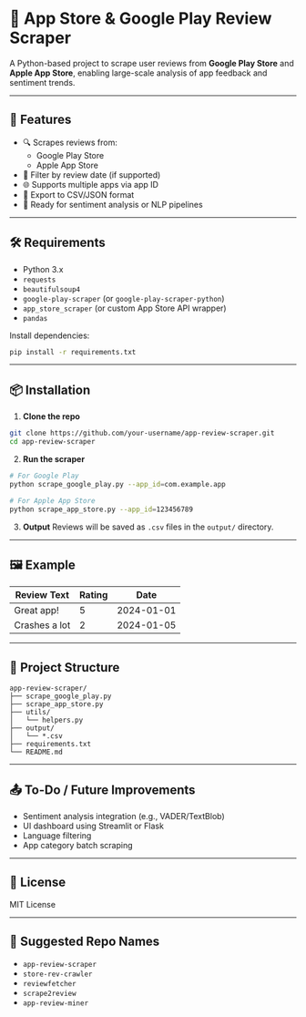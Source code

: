
# 📱 App Store & Google Play Review Scraper

A Python-based project to scrape user reviews from **Google Play Store** and **Apple App Store**, enabling large-scale analysis of app feedback and sentiment trends.

---

## 🚀 Features

- 🔍 Scrapes reviews from:
  - Google Play Store
  - Apple App Store
- 📅 Filter by review date (if supported)
- 🌐 Supports multiple apps via app ID
- 💾 Export to CSV/JSON format
- 🧠 Ready for sentiment analysis or NLP pipelines

---

## 🛠️ Requirements

- Python 3.x
- `requests`
- `beautifulsoup4`
- `google-play-scraper` (or `google-play-scraper-python`)
- `app_store_scraper` (or custom App Store API wrapper)
- `pandas`

Install dependencies:
```bash
pip install -r requirements.txt
```

---

## 📦 Installation

1. **Clone the repo**
```bash
git clone https://github.com/your-username/app-review-scraper.git
cd app-review-scraper
```

2. **Run the scraper**
```bash
# For Google Play
python scrape_google_play.py --app_id=com.example.app

# For Apple App Store
python scrape_app_store.py --app_id=123456789
```

3. **Output**
Reviews will be saved as `.csv` files in the `output/` directory.

---

## 🖼️ Example

| Review Text | Rating | Date |
|-------------|--------|------|
| Great app!  | 5      | 2024-01-01 |
| Crashes a lot | 2   | 2024-01-05 |

---

## 📁 Project Structure

```
app-review-scraper/
├── scrape_google_play.py
├── scrape_app_store.py
├── utils/
│   └── helpers.py
├── output/
│   └── *.csv
├── requirements.txt
└── README.md
```

---

## 📤 To-Do / Future Improvements

- Sentiment analysis integration (e.g., VADER/TextBlob)
- UI dashboard using Streamlit or Flask
- Language filtering
- App category batch scraping

---

## 📝 License

MIT License

---

## 🧠 Suggested Repo Names

- `app-review-scraper`
- `store-rev-crawler`
- `reviewfetcher`
- `scrape2review`
- `app-review-miner`
